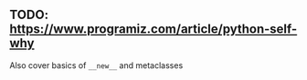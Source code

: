 ## TODO: https://www.programiz.com/article/python-self-why

Also cover basics of `__new__` and metaclasses
